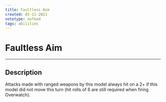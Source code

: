 ```yaml
---
title: Faultless Aim
created: 05-11-2021
notetype: nofeed
tags: abilities
---
```


# Faultless Aim

---

## Description

Attacks made with ranged weapons by this model always hit on a 2+ if this model did not move this turn (hit rolls of 6 are still required when firing Overwatch).